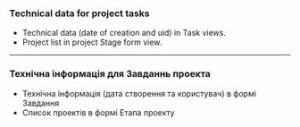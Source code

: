### Technical data for project tasks

* Technical data (date of creation and uid) in Task views.
* Project list in project Stage form view. 

---
### Технічна інформація для Завданнь проекта

* Технічна інформація (дата створення та користувач) в формі Завдання
* Список проектів в формі Етапа проекту
